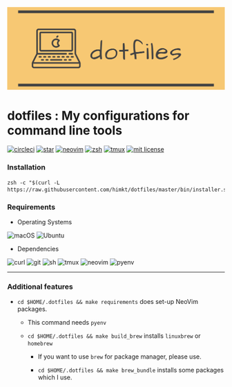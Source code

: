 <div align="center"><img src='./assets/header.png' width=600></div>

# dotfiles : My configurations for command line tools

[![circleci](https://circleci.com/gh/himkt/.dotfiles.svg?style=svg)](https://circleci.com/gh/himkt/.dotfiles)
[![star](https://img.shields.io/github/stars/himkt/dotfiles.svg?maxage=2592000&colorB=yellow)](https://github.com/himkt/.dotfiles/stargazers)
[![neovim](https://img.shields.io/badge/support-neovim-blue.svg)](https://neovim.io/)
[![zsh](https://img.shields.io/badge/support-zsh-red.svg)](https://www.zsh.org/)
[![tmux](https://img.shields.io/badge/support-tmux-green.svg)](https://github.com/tmux/tmux)
[![mit license](http://img.shields.io/badge/license-MIT-orange.svg?style=flat)](https://raw.githubusercontent.com/himkt/.dotfiles/master/license)


### Installation

```
zsh -c "$(curl -L https://raw.githubusercontent.com/himkt/dotfiles/master/bin/installer.sh)"
```


### Requirements

- Operating Systems

![macOS](https://img.shields.io/badge/macOS->=10.9-information.svg)
![Ubuntu](https://img.shields.io/badge/Ubuntu->=14.0-information.svg)

- Dependencies

![curl](https://img.shields.io/badge/require-curl-red.svg)
![git](https://img.shields.io/badge/require-git-red.svg)
![sh](https://img.shields.io/badge/require-zsh-red.svg)
![tmux](https://img.shields.io/badge/optional-tmux-9cf.svg)
![neovim](https://img.shields.io/badge/optional-neovim-9cf.svg)
![pyenv](https://img.shields.io/badge/optional-pyenv-9cf.svg)

---

### Additional features

- `cd $HOME/.dotfiles && make requirements` does set-up NeoVim packages.
  - This command needs `pyenv`

  - `cd $HOME/.dotfiles && make build_brew` installs `linuxbrew` or `homebrew`
    - If you want to use `brew` for package manager, please use.

    - `cd $HOME/.dotfiles && make brew_bundle` installs some packages which I use.

